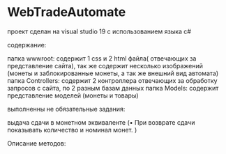 # WebTradeAutomate
проект сделан на visual studio 19 с использованием языка c# 

содержание:

папка wwwroot: содержит 1 css и 2 html файла( отвечающих за представление сайта), так же содержит несколько изображений (монеты и заблокированные монеты, а так же внешний вид автомата)
папка Controllers: содержит 2 контроллера отвечающих за обработку запросов с сайта, по 2 разным базам данных
папка Models: содержит представление моделей (монеты и товары) 

выполненны не обязательные задания:

выдача сдачи в монетном эквиваленте (•	При возврате сдачи показывать количество и номинал монет. )

Описание методов: 

